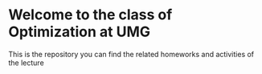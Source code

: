 # Welcome to the class of Optimization at UMG 
This is the repository you can find the related homeworks and activities of the lecture 
